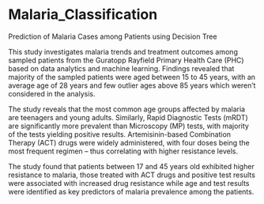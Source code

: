 # Malaria_Classification
Prediction of Malaria Cases among Patients using Decision Tree

This study investigates malaria trends and treatment outcomes among sampled patients from the Guratopp Rayfield Primary Health Care (PHC) based on data analytics and machine learning. Findings revealed that majority of the sampled patients were aged between 15 to 45 years, with an average age of 28 years and few outlier ages above 85 years which weren’t considered in the analysis. 

The study reveals that the most common age groups affected by malaria are teenagers and young adults. Similarly, Rapid Diagnostic Tests (mRDT) are significantly more prevalent than Microscopy (MP) tests, with majority of the tests yielding positive results. Artemisinin-based Combination Therapy (ACT) drugs were widely administered, with four doses being the most frequent regimen – thus correlating with higher resistance levels. 

The study found that patients between 17 and 45 years old exhibited higher resistance to malaria, those treated with ACT drugs and positive test results were associated with increased drug resistance while age and test results were identified as key predictors of malaria prevalence among the patients.
